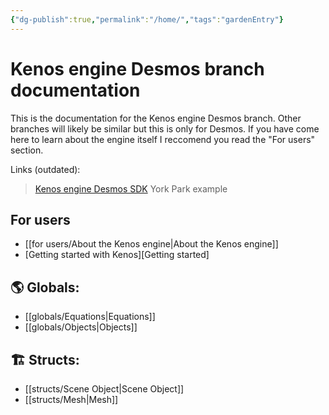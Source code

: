 ```yaml
---
{"dg-publish":true,"permalink":"/home/","tags":"gardenEntry"}
---
```



# Kenos engine Desmos branch documentation

This is the documentation for the Kenos engine Desmos branch. Other branches will likely be similar but this is only for Desmos. If you have come here to learn about the engine itself I reccomend you read the "For users" section.

Links (outdated):
>[Kenos engine Desmos SDK](https://www.desmos.com/calculator/0cjbowmxdq)
>York Park example


## For users
- [[for users/About the Kenos engine\|About the Kenos engine]]
- [Getting started with Kenos][Getting started]

## 🌎 **Globals:** 
- [[globals/Equations\|Equations]]
- [[globals/Objects\|Objects]]

## 🏗 **Structs:**
- [[structs/Scene Object\|Scene Object]]
- [[structs/Mesh\|Mesh]]